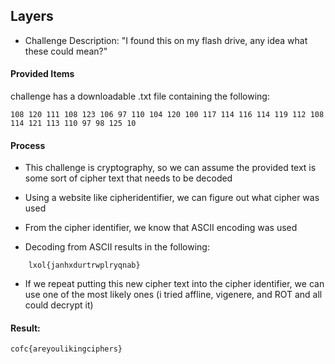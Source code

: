 ## Layers
- Challenge Description: "I found this on my flash drive, any idea what these could mean?"

#### Provided Items
challenge has a downloadable .txt file containing the following:
```
108 120 111 108 123 106 97 110 104 120 100 117 114 116 114 119 112 108 114 121 113 110 97 98 125 10
```

#### Process
- This challenge is cryptography, so we can assume the provided text is some sort of cipher text that needs to be decoded
- Using a website like cipheridentifier, we can figure out what cipher was used


- From the cipher identifier, we know that ASCII encoding was used


- Decoding from ASCII results in the following:
```
	lxol{janhxdurtrwplryqnab}
```

- If we repeat putting this new cipher text into the cipher identifier, we can use one of the most likely ones (i tried affline, vigenere, and ROT and all could decrypt it)


#### Result:
```
cofc{areyoulikingciphers}
```